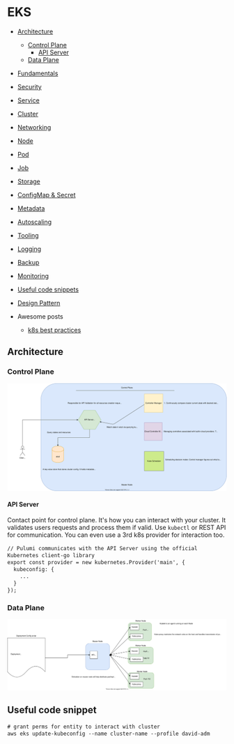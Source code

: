 # EKS

- [Architecture](#architecture)
  - [Control Plane](#control-plane)
    - [API Server](#api-server)
  - [Data Plane](#data-plane)
- [Fundamentals](./fundamental.md)
- [Security](./security.md)
- [Service](./service.md)
- [Cluster](./cluster.md)
- [Networking](./networking.md)
- [Node](./node.md)
- [Pod](./pod.md)
- [Job](./job.md)
- [Storage](./storage.md)
- [ConfigMap & Secret](./configMap-secret.md)
- [Metadata](./metadata.md)

- [Autoscaling](./autoscaling.md)
- [Tooling](./tooling.md)
- [Logging](./logging.md)
- [Backup](./backup.md)
- [Monitoring](./monitoring.md)
- [Useful code snippets](useful-code-snippet)
- [Design Pattern](./design-pattern.md)
- Awesome posts
  - [k8s best practices](https://www.weave.works/blog/kubernetes-best-practices)

## Architecture

### Control Plane

![Diagram](./k8s-control-plane.svg)

#### API Server

Contact point for control plane. It's how you can interact with your cluster. It validates users requests and process them if valid. Use `kubectl` or REST API for communication.
You can even use a 3rd k8s provider for interaction too.

```
// Pulumi communicates with the API Server using the official Kubernetes client-go library
export const provider = new kubernetes.Provider('main', {
  kubeconfig: {
    ...
  }
});
```

### Data Plane

![Diagram](./k8s-master-worker-comm.svg)

## Useful code snippet


```shell
# grant perms for entity to interact with cluster
aws eks update-kubeconfig --name cluster-name --profile david-adm
```

